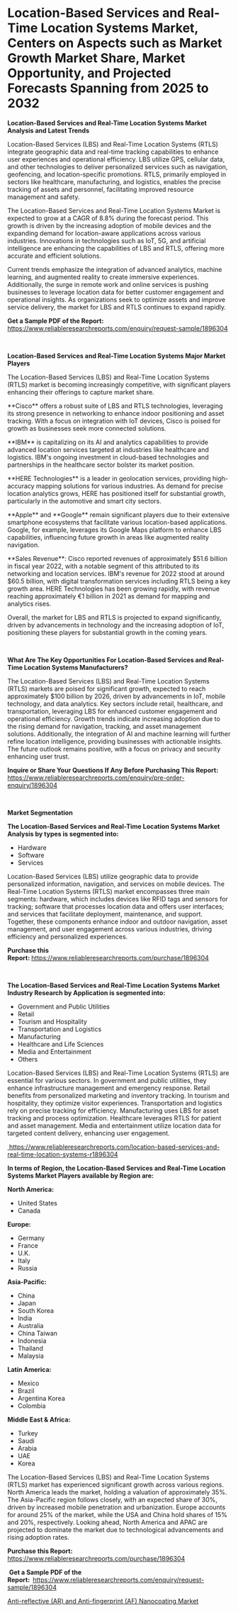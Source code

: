 <p><h1>Location-Based Services and Real-Time Location Systems Market, Centers on Aspects such as Market Growth Market Share, Market Opportunity, and Projected Forecasts Spanning from 2025 to 2032</h1></p><p><strong>Location-Based Services and Real-Time Location Systems Market Analysis and Latest Trends</strong></p>
<p><p>Location-Based Services (LBS) and Real-Time Location Systems (RTLS) integrate geographic data and real-time tracking capabilities to enhance user experiences and operational efficiency. LBS utilize GPS, cellular data, and other technologies to deliver personalized services such as navigation, geofencing, and location-specific promotions. RTLS, primarily employed in sectors like healthcare, manufacturing, and logistics, enables the precise tracking of assets and personnel, facilitating improved resource management and safety.</p><p>The Location-Based Services and Real-Time Location Systems Market is expected to grow at a CAGR of 8.8% during the forecast period. This growth is driven by the increasing adoption of mobile devices and the expanding demand for location-aware applications across various industries. Innovations in technologies such as IoT, 5G, and artificial intelligence are enhancing the capabilities of LBS and RTLS, offering more accurate and efficient solutions. </p><p>Current trends emphasize the integration of advanced analytics, machine learning, and augmented reality to create immersive experiences. Additionally, the surge in remote work and online services is pushing businesses to leverage location data for better customer engagement and operational insights. As organizations seek to optimize assets and improve service delivery, the market for LBS and RTLS continues to expand rapidly.</p></p>
<p><strong>Get a Sample PDF of the Report:&nbsp;</strong> <a href="https://www.reliableresearchreports.com/enquiry/request-sample/1896304?utm_campaign=34&utm_medium=2&utm_source=Github&utm_content=ia&utm_term=13012025&utm_id=location-based-services-and-real-time-location-systems">https://www.reliableresearchreports.com/enquiry/request-sample/1896304</a></p>
<p>&nbsp;</p>
<p><strong>Location-Based Services and Real-Time Location Systems Major Market Players</strong></p>
<p><p>The Location-Based Services (LBS) and Real-Time Location Systems (RTLS) market is becoming increasingly competitive, with significant players enhancing their offerings to capture market share.</p><p>**Cisco** offers a robust suite of LBS and RTLS technologies, leveraging its strong presence in networking to enhance indoor positioning and asset tracking. With a focus on integration with IoT devices, Cisco is poised for growth as businesses seek more connected solutions.</p><p>**IBM** is capitalizing on its AI and analytics capabilities to provide advanced location services targeted at industries like healthcare and logistics. IBM's ongoing investment in cloud-based technologies and partnerships in the healthcare sector bolster its market position.</p><p>**HERE Technologies** is a leader in geolocation services, providing high-accuracy mapping solutions for various industries. As demand for precise location analytics grows, HERE has positioned itself for substantial growth, particularly in the automotive and smart city sectors.</p><p>**Apple** and **Google** remain significant players due to their extensive smartphone ecosystems that facilitate various location-based applications. Google, for example, leverages its Google Maps platform to enhance LBS capabilities, influencing future growth in areas like augmented reality navigation.</p><p>**Sales Revenue**: Cisco reported revenues of approximately $51.6 billion in fiscal year 2022, with a notable segment of this attributed to its networking and location services. IBM's revenue for 2022 stood at around $60.5 billion, with digital transformation services including RTLS being a key growth area. HERE Technologies has been growing rapidly, with revenue reaching approximately €1 billion in 2021 as demand for mapping and analytics rises.</p><p>Overall, the market for LBS and RTLS is projected to expand significantly, driven by advancements in technology and the increasing adoption of IoT, positioning these players for substantial growth in the coming years.</p></p>
<p>&nbsp;</p>
<p><strong>What Are The Key Opportunities For Location-Based Services and Real-Time Location Systems Manufacturers?</strong></p>
<p><p>The Location-Based Services (LBS) and Real-Time Location Systems (RTLS) markets are poised for significant growth, expected to reach approximately $100 billion by 2026, driven by advancements in IoT, mobile technology, and data analytics. Key sectors include retail, healthcare, and transportation, leveraging LBS for enhanced customer engagement and operational efficiency. Growth trends indicate increasing adoption due to the rising demand for navigation, tracking, and asset management solutions. Additionally, the integration of AI and machine learning will further refine location intelligence, providing businesses with actionable insights. The future outlook remains positive, with a focus on privacy and security enhancing user trust.</p></p>
<p><strong>Inquire or Share Your Questions If Any Before Purchasing This Report:</strong> <a href="https://www.reliableresearchreports.com/enquiry/pre-order-enquiry/1896304?utm_campaign=34&utm_medium=2&utm_source=Github&utm_content=ia&utm_term=13012025&utm_id=location-based-services-and-real-time-location-systems">https://www.reliableresearchreports.com/enquiry/pre-order-enquiry/1896304</a></p>
<p>&nbsp;</p>
<p><strong>Market Segmentation</strong></p>
<p><strong>The Location-Based Services and Real-Time Location Systems Market Analysis by types is segmented into:</strong></p>
<p><ul><li>Hardware</li><li>Software</li><li>Services</li></ul></p>
<p><p>Location-Based Services (LBS) utilize geographic data to provide personalized information, navigation, and services on mobile devices. The Real-Time Location Systems (RTLS) market encompasses three main segments: hardware, which includes devices like RFID tags and sensors for tracking; software that processes location data and offers user interfaces; and services that facilitate deployment, maintenance, and support. Together, these components enhance indoor and outdoor navigation, asset management, and user engagement across various industries, driving efficiency and personalized experiences.</p></p>
<p><strong>Purchase this Report:&nbsp;</strong><a href="https://www.reliableresearchreports.com/purchase/1896304?utm_campaign=34&utm_medium=2&utm_source=Github&utm_content=ia&utm_term=13012025&utm_id=location-based-services-and-real-time-location-systems">https://www.reliableresearchreports.com/purchase/1896304</a></p>
<p>&nbsp;</p>
<p><strong>The Location-Based Services and Real-Time Location Systems Market Industry Research by Application is segmented into:</strong></p>
<p><ul><li>Government and Public Utilities</li><li>Retail</li><li>Tourism and Hospitality</li><li>Transportation and Logistics</li><li>Manufacturing</li><li>Healthcare and Life Sciences</li><li>Media and Entertainment</li><li>Others</li></ul></p>
<p><p>Location-Based Services (LBS) and Real-Time Location Systems (RTLS) are essential for various sectors. In government and public utilities, they enhance infrastructure management and emergency response. Retail benefits from personalized marketing and inventory tracking. In tourism and hospitality, they optimize visitor experiences. Transportation and logistics rely on precise tracking for efficiency. Manufacturing uses LBS for asset tracking and process optimization. Healthcare leverages RTLS for patient and asset management. Media and entertainment utilize location data for targeted content delivery, enhancing user engagement.</p></p>
<p><a href="https://www.reliableresearchreports.com/location-based-services-and-real-time-location-systems-r1896304?utm_campaign=34&utm_medium=2&utm_source=Github&utm_content=ia&utm_term=13012025&utm_id=location-based-services-and-real-time-location-systems">&nbsp;https://www.reliableresearchreports.com/location-based-services-and-real-time-location-systems-r1896304</a></p>
<p><strong>In terms of Region, the Location-Based Services and Real-Time Location Systems Market Players available by Region are:</strong></p>
<p>
    <p> <strong> North America: </strong>
        <ul>
            <li>United States</li>
            <li>Canada</li>
        </ul>
        </p> 
    <p> <strong> Europe: </strong>
        <ul>
            <li>Germany</li>
            <li>France</li>
            <li>U.K.</li>
            <li>Italy</li>
            <li>Russia</li>
        </ul>
        </p> 
    <p> <strong> Asia-Pacific: </strong>
        <ul>
            <li>China</li>
            <li>Japan</li>
            <li>South Korea</li>
            <li>India</li>
            <li>Australia</li>
            <li>China Taiwan</li>
            <li>Indonesia</li>
            <li>Thailand</li>
            <li>Malaysia</li>
        </ul>
        </p> 
    <p> <strong> Latin America: </strong>
        <ul>
            <li>Mexico</li>
            <li>Brazil</li>
            <li>Argentina Korea</li>
            <li>Colombia</li>
        </ul>
        </p> 
    <p> <strong> Middle East & Africa: </strong>
        <ul>
            <li>Turkey</li>
            <li>Saudi</li>
            <li>Arabia</li>
            <li>UAE</li>
            <li>Korea</li>
        </ul>
    </p>
    </p>
<p><p>The Location-Based Services (LBS) and Real-Time Location Systems (RTLS) market has experienced significant growth across various regions. North America leads the market, holding a valuation of approximately 35%. The Asia-Pacific region follows closely, with an expected share of 30%, driven by increased mobile penetration and urbanization. Europe accounts for around 25% of the market, while the USA and China hold shares of 15% and 20%, respectively. Looking ahead, North America and APAC are projected to dominate the market due to technological advancements and rising adoption rates.</p></p>
<p><strong>Purchase this Report: </strong><a href="https://www.reliableresearchreports.com/purchase/1896304?utm_campaign=34&utm_medium=2&utm_source=Github&utm_content=ia&utm_term=13012025&utm_id=location-based-services-and-real-time-location-systems">https://www.reliableresearchreports.com/purchase/1896304</a></p>
<p>&nbsp;<strong>Get a Sample PDF of the Report:&nbsp;&nbsp;</strong><a href="https://www.reliableresearchreports.com/enquiry/request-sample/1896304?utm_campaign=34&utm_medium=2&utm_source=Github&utm_content=ia&utm_term=13012025&utm_id=location-based-services-and-real-time-location-systems">https://www.reliableresearchreports.com/enquiry/request-sample/1896304</a></p>
<p><strong></strong></p>
<p><p><a href="https://github.com/guneycigdem35/Market-Research-Report-List-5/blob/main/anti-reflective-ar-and-anti-fingerprint-af-nanocoating-market.md?utm_campaign=34&utm_medium=2&utm_source=Github&utm_content=ia&utm_term=13012025&utm_id=location-based-services-and-real-time-location-systems">Anti-reflective (AR) and Anti-fingerprint (AF) Nanocoating Market</a></p></p>